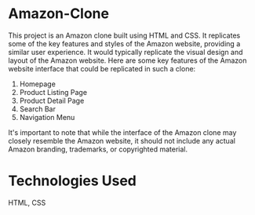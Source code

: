 # Amazon-Clone

This project is an Amazon clone built using HTML and CSS. It replicates some of the key features and styles of the Amazon website, providing a similar user experience.
It would typically replicate the visual design and layout of the Amazon website. Here are some key features of the Amazon website interface that could be replicated in such a clone:

1) Homepage
2) Product Listing Page
3) Product Detail Page
4) Search Bar
5) Navigation Menu

It's important to note that while the interface of the Amazon clone may closely resemble the Amazon website, it should not include any actual Amazon branding, trademarks, or copyrighted material.

# Technologies Used

HTML,
CSS

